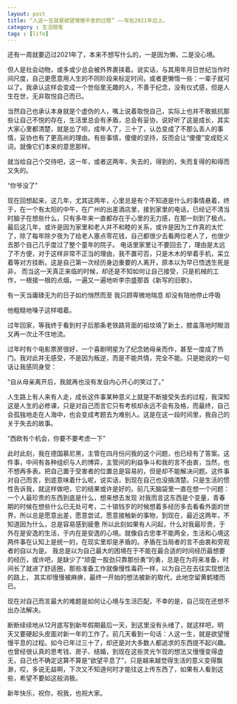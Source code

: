 ```yaml
---
layout: post
title: “人这一生就是欲望慢慢平息的过程” ——写在2021年边上。
category : 生活随笔
tags : [life]
---
```


还有一周就要迈过2021年了，本来不想写什么的，一是因为懒，二是没心境。

但人是社会动物，或多或少总会被外界裹挟着。说实话，与其用年月日世纪当作时间尺度，自己更愿意用人生的不同阶段来标定时间，或者更懒惰一些：一辈子就可以了。我承认这样会变成一个世俗里无趣的人，不善于纪念，没有仪式感，但是人生在世，无非取悦自己而已。

当然自己也承认本身就是个虚伪的人，嘴上说着取悦自己，实际上也并不敢抵抗那些让自己不悦的存在，生活里总会有矛盾，总会有妥协，说好听了这是成长，其实大家心里都清楚，就是怂了呗，成年人了，三十了，认怂变成了不那么丢人的事情，妥协也有了更高尚的理由。有些事情，傻傻的坚持，反而会让“傻傻”变成贬义词，就像它们本来的意思那样。

就当给自己个交待吧，这一年，或者这两年，失去的，得到的，失而复得的和得而又失的。

“你爷没了”

现在回想起来，这几年，尤其这两年，心里总是有个不知道是什么的事情悬着，终于，在一个有太阳的中午，在广州的出差酒店里，接到家里的电话，已经记不清当时脑子在想些什么，只有多年来一直都存在于心里的无力感，在那一刻到了极点。
最后这几年，或许是因为家里和老人并不和睦的关系，或许是因为工作真的太忙了，除了每年除夕夜为了给老人塞点零花钱，自己都很少去看两位老人了，也很少去那个自己几乎度过了整个童年的院子。
电话里家里让不要回去了，理由是太远了不方便，对于这样非常不正当的理由，我不置可否，只是木木的举着手机，呆立着等对方挂断。这是自己第一次经历身边重要的人离开，原本以为早已悟透生死是非，
而当这一天真正来临的时候，却还是不知如何让自己接受，只是机械的工作，一根接一根的点烟，一遍又一遍地听李宗盛那首《新写的旧歌》，

有一天当庸碌无为的日子如约悄然而至 我只顾卑微地喘息 却没有陪他停止呼吸

他粗糙地嗓子这样唱着。

过年回家，等我终于看到村子后那条老铁路背面的祖坟填了新土，膝盖落地时眼泪又再一次止不住地流。

过年时有个电影票房很好，一个喜剧明星为了纪念她母亲而作，甚至一度成了热门。我对此并无感受，不是因为叛逆，而是不能共情，完全不能。只是她说的一句话让我感同身受：

“自从母亲离开后，我就再也没有发自内心开心的笑过了。”

人生路上有人来有人走，成长这件事某种意义上就是不断接受失去的过程，我深知这是人生的必修课，只是对自己而言它只有考核却永远不会有及格，而最终，自己会孤独地走在人海中，也会变成考题去为难别人。这是在这一段时间里，我自己的关于失去的故事。

“西欧有个机会，你要不要考虑一下”

此时此刻，我在德国慕尼黑，主管在四月份问我的这个问题，也已经有了答案。这件事，中间有各种组织与人的博弈，主管间的利益争斗和我的言不由衷，当然，也不想再多表。把自己置于受害者的位置总是容易的，但是却不能解决问题。这件事对自己而言，到底意味着什么呢，说实话，到现在自己也没搞清楚。只是生活的惯性告诉我，就这样做吧，它的结果或许是好的。前几天脑袋里一直在想一个问题：一个人最珍贵的东西到底是什么，想来想去发现
对我而言这东西是个变量，青春期的时候在想些什么已无处可考，二十锒铛岁的时候想着多经历多去看看外面的世界，所以总是愿意出差，愿意尝试，愿意接触新的事物，到现在，最近这两年，不知道因为什么，总是容易感到疲惫
所以此刻如果有人问起，什么对我最珍贵，于外在是安逸的生活，于内在是安逸的心境。就像自古忠孝不能两全，生活和心境这两件事在认知上是统一的，在现实里却是矛盾的。矛盾在当局者的言不由衷和旁观者的自以为是。
我总是以为自己最大的困境在于不能在最合适的时间经历最想要的经历，或许吧，是缺少了“顽童一股劲只靠那份勇”的勇，总是在为将来准备，时间长了就进了舒适圈，那些准备工作就像慢性毒药一样，以为自己在去往实现想法的路上，
其实却慢慢被麻痹，最终一开始的想法被新的取代，此地空留黄鹤楼而已。

现在对自己而言最大的难题是如何让心境与生活匹配，不幸的是，自己现在还想不出办法解决。

断断续续地从12月底写到新年假期最后一天，到这里没有头绪了，就这样吧，明天又要硬起头皮面对新一年的工作了。前几天看到一句话：人这一生，就是欲望慢慢平息的过程。如今已年过三十了，却还是对大多数人都追求的东西提不起兴趣。
也曾经很认真的思考钱、房子、结婚，到现在这些灵光乍现的想法又慢慢变得虚无，自己也不确定这算不算是“欲望平息了”，只是越来越觉得生活的意义变得飘渺，哎，多说无益啊，下次又不知道何时才能往这上传东西了，如果有人看到这些，希望不要如这般消极。

新年快乐，祝你，祝我，也祝大家。
